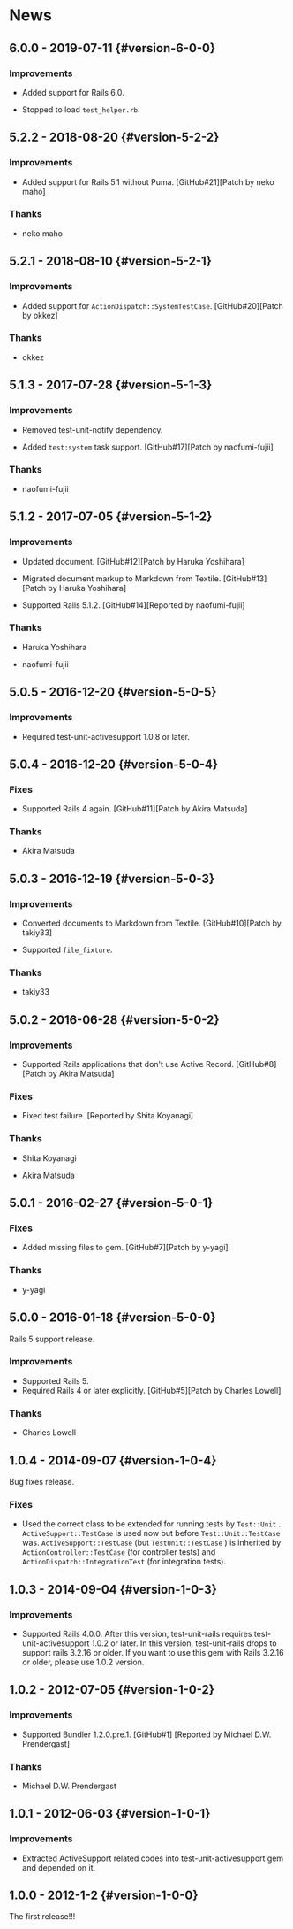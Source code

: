 # News

## 6.0.0 - 2019-07-11 {#version-6-0-0}

### Improvements

  * Added support for Rails 6.0.

  * Stopped to load `test_helper.rb`.

## 5.2.2 - 2018-08-20 {#version-5-2-2}

### Improvements

  * Added support for Rails 5.1 without Puma.
    [GitHub#21][Patch by neko maho]

### Thanks

  * neko maho

## 5.2.1 - 2018-08-10 {#version-5-2-1}

### Improvements

  * Added support for `ActionDispatch::SystemTestCase`.
    [GitHub#20][Patch by okkez]

### Thanks

  * okkez

## 5.1.3 - 2017-07-28 {#version-5-1-3}

### Improvements

  * Removed test-unit-notify dependency.

  * Added `test:system` task support.
    [GitHub#17][Patch by naofumi-fujii]

### Thanks

  * naofumi-fujii

## 5.1.2 - 2017-07-05 {#version-5-1-2}

### Improvements

  * Updated document.
    [GitHub#12][Patch by Haruka Yoshihara]

  * Migrated document markup to Markdown from Textile.
    [GitHub#13][Patch by Haruka Yoshihara]

  * Supported Rails 5.1.2.
    [GitHub#14][Reported by naofumi-fujii]

### Thanks

  * Haruka Yoshihara

  * naofumi-fujii

## 5.0.5 - 2016-12-20 {#version-5-0-5}

### Improvements

  * Required test-unit-activesupport 1.0.8 or later.

## 5.0.4 - 2016-12-20 {#version-5-0-4}

### Fixes

  * Supported Rails 4 again.
    [GitHub#11][Patch by Akira Matsuda]

### Thanks

  * Akira Matsuda

## 5.0.3 - 2016-12-19 {#version-5-0-3}

### Improvements

  * Converted documents to Markdown from Textile.
    [GitHub#10][Patch by takiy33]

  * Supported `file_fixture`.

### Thanks

  * takiy33

## 5.0.2 - 2016-06-28 {#version-5-0-2}

### Improvements

  * Supported Rails applications that don't use Active Record.
    [GitHub#8][Patch by Akira Matsuda]

### Fixes

  * Fixed test failure. [Reported by Shita Koyanagi]

### Thanks

  * Shita Koyanagi

  * Akira Matsuda

## 5.0.1 - 2016-02-27 {#version-5-0-1}

### Fixes

  * Added missing files to gem. [GitHub#7][Patch by y-yagi]

### Thanks

  * y-yagi

## 5.0.0 - 2016-01-18 {#version-5-0-0}

Rails 5 support release.

### Improvements

  * Supported Rails 5.
  * Required Rails 4 or later explicitly.
    [GitHub#5][Patch by Charles Lowell]

### Thanks

  * Charles Lowell

## 1.0.4 - 2014-09-07 {#version-1-0-4}

Bug fixes release.

### Fixes

  * Used the correct class to be extended for running tests by `Test::Unit` .
    `ActiveSupport::TestCase` is used now but before `Test::Unit::TestCase` was.
    `ActiveSupport::TestCase` (but `TestUnit::TestCase` ) is inherited
    by `ActionController::TestCase` (for controller tests) and
    `ActionDispatch::IntegrationTest` (for integration tests).

## 1.0.3 - 2014-09-04 {#version-1-0-3}

### Improvements

  * Supported Rails 4.0.0.
    After this version, test-unit-rails requires test-unit-activesupport
    1.0.2 or later.
    In this version, test-unit-rails drops to support rails 3.2.16 or older.
    If you want to use this gem with Rails 3.2.16 or older, please use
    1.0.2 version.

## 1.0.2 - 2012-07-05 {#version-1-0-2}

### Improvements

  * Supported Bundler 1.2.0.pre.1.
    [GitHub#1] [Reported by Michael D.W. Prendergast]

### Thanks

  * Michael D.W. Prendergast

## 1.0.1 - 2012-06-03 {#version-1-0-1}

### Improvements

  * Extracted ActiveSupport related codes into test-unit-activesupport
    gem and depended on it.

## 1.0.0 - 2012-1-2 {#version-1-0-0}

The first release!!!
